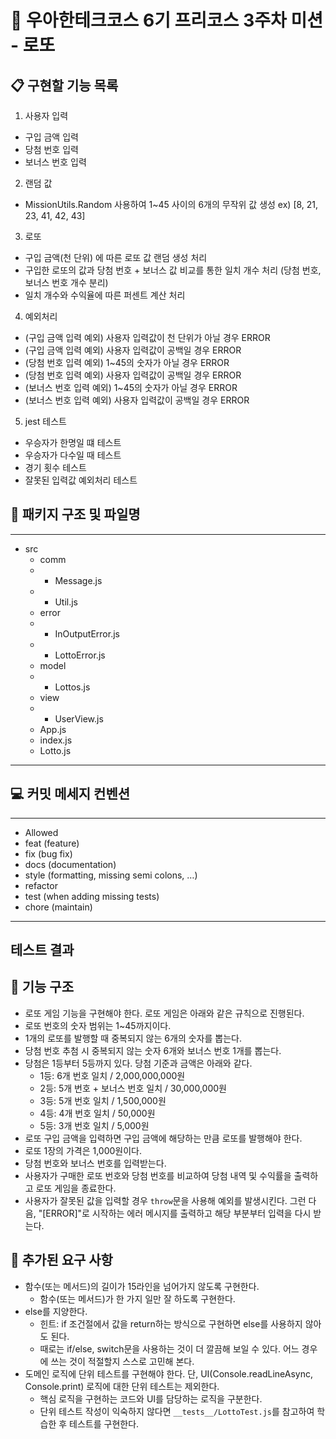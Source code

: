# :school: 우아한테크코스 6기 프리코스 3주차 미션 - 로또

## :clipboard: 구현할 기능 목록
1. 사용자 입력
- 구입 금액 입력
- 당첨 번호 입력
- 보너스 번호 입력

2. 랜덤 값  
- MissionUtils.Random 사용하여 1~45 사이의 6개의 무작위 값 생성 ex) [8, 21, 23, 41, 42, 43]

3. 로또
- 구입 금액(천 단위) 에 따른 로또 값 랜덤 생성 처리
- 구입한 로또의 값과 당첨 번호 + 보너스 값 비교를 통한 일치 개수 처리 (당첨 번호, 보너스 번호 개수 분리)
- 일치 개수와 수익율에 따른 퍼센트 계산 처리

4. 예외처리
- (구입 금액 입력 예외) 사용자 입력값이 천 단위가 아닐 경우 ERROR
- (구입 금액 입력 예외) 사용자 입력값이 공백일 경우 ERROR
- (당첨 번호 입력 예외) 1~45의 숫자가 아닐 경우 ERROR
- (당첨 번호 입력 예외) 사용자 입력값이 공백일 경우 ERROR
- (보너스 번호 입력 예외) 1~45의 숫자가 아닐 경우 ERROR
- (보너스 번호 입력 예외) 사용자 입력값이 공백일 경우 ERROR

5. jest 테스트
- 우승자가 한명일 떄 테스트
- 우승자가 다수일 때 테스트
- 경기 횟수 테스트
- 잘못된 입력값 예외처리 테스트

## :file_folder: 패키지 구조 및 파일명
---
- src
  - comm
  - - Message.js
  - - Util.js
  - error
  - - InOutputError.js
  - - LottoError.js
  - model
  - - Lottos.js
  - view
  - - UserView.js
  - App.js
  - index.js
  - Lotto.js
---

## :computer: 커밋 메세지 컨벤션
---
- Allowed <type>
- feat (feature)
- fix (bug fix)
- docs (documentation)
- style (formatting, missing semi colons, …)
- refactor
- test (when adding missing tests)
- chore (maintain)
---

## 테스트 결과


## :high_brightness: 기능 구조
- 로또 게임 기능을 구현해야 한다. 로또 게임은 아래와 같은 규칙으로 진행된다.
- 로또 번호의 숫자 범위는 1~45까지이다.
- 1개의 로또를 발행할 때 중복되지 않는 6개의 숫자를 뽑는다.
- 당첨 번호 추첨 시 중복되지 않는 숫자 6개와 보너스 번호 1개를 뽑는다.
- 당첨은 1등부터 5등까지 있다. 당첨 기준과 금액은 아래와 같다.
    - 1등: 6개 번호 일치 / 2,000,000,000원
    - 2등: 5개 번호 + 보너스 번호 일치 / 30,000,000원
    - 3등: 5개 번호 일치 / 1,500,000원
    - 4등: 4개 번호 일치 / 50,000원
    - 5등: 3개 번호 일치 / 5,000원
- 로또 구입 금액을 입력하면 구입 금액에 해당하는 만큼 로또를 발행해야 한다.
- 로또 1장의 가격은 1,000원이다.
- 당첨 번호와 보너스 번호를 입력받는다.
- 사용자가 구매한 로또 번호와 당첨 번호를 비교하여 당첨 내역 및 수익률을 출력하고 로또 게임을 종료한다.
- 사용자가 잘못된 값을 입력할 경우 `throw`문을 사용해 예외를 발생시킨다. 그런 다음, "[ERROR]"로 시작하는 에러 메시지를 출력하고 해당 부분부터 입력을 다시 받는다.

## :key: 추가된 요구 사항
- 함수(또는 메서드)의 길이가 15라인을 넘어가지 않도록 구현한다.
  - 함수(또는 메서드)가 한 가지 일만 잘 하도록 구현한다.
- else를 지양한다.
  - 힌트: if 조건절에서 값을 return하는 방식으로 구현하면 else를 사용하지 않아도 된다.
  - 때로는 if/else, switch문을 사용하는 것이 더 깔끔해 보일 수 있다. 어느 경우에 쓰는 것이 적절할지 스스로 고민해 본다.
- 도메인 로직에 단위 테스트를 구현해야 한다. 단, UI(Console.readLineAsync, Console.print) 로직에 대한 단위 테스트는 제외한다.
  - 핵심 로직을 구현하는 코드와 UI를 담당하는 로직을 구분한다.
  - 단위 테스트 작성이 익숙하지 않다면 `__tests__/LottoTest.js`를 참고하여 학습한 후 테스트를 구현한다.